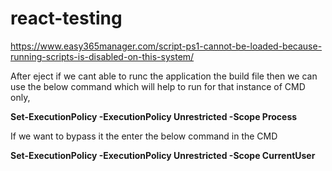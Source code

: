 # react-testing

https://www.easy365manager.com/script-ps1-cannot-be-loaded-because-running-scripts-is-disabled-on-this-system/

After eject if we cant able to runc the application the build file then we can use the below command which will help to run for that instance of CMD only, 

**Set-ExecutionPolicy -ExecutionPolicy Unrestricted -Scope Process**

If we want to bypass it the enter the below command in the CMD

**Set-ExecutionPolicy -ExecutionPolicy Unrestricted -Scope CurrentUser**
